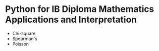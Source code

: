 # Python for IB Diploma Mathematics Applications and Interpretation

- Chi-square
- Spearman's 
- Poisson